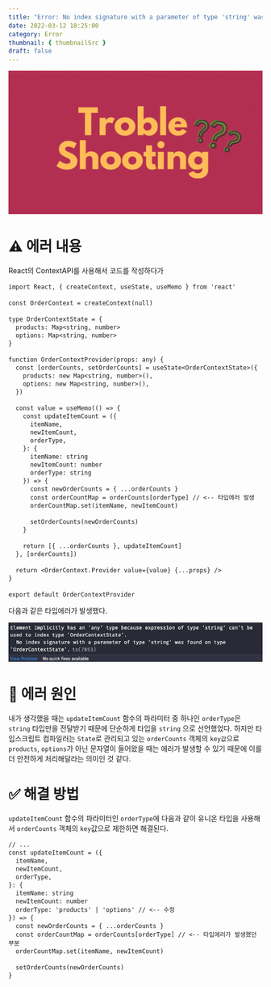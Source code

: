 ```yaml
---
title: "Error: No index signature with a parameter of type 'string' was found on type 'OrderContextState'"
date: 2022-03-12 18:25:00
category: Error
thumbnail: { thumbnailSrc }
draft: false
---
```


![](./images/thumbNail/thumbNail.gif)

# ⚠️ 에러 내용

React의 ContextAPI를 사용해서 코드를 작성하다가

```tsx
import React, { createContext, useState, useMemo } from 'react'

const OrderContext = createContext(null)

type OrderContextState = {
  products: Map<string, number>
  options: Map<string, number>
}

function OrderContextProvider(props: any) {
  const [orderCounts, setOrderCounts] = useState<OrderContextState>({
    products: new Map<string, number>(),
    options: new Map<string, number>(),
  })

  const value = useMemo(() => {
    const updateItemCount = ({
      itemName,
      newItemCount,
      orderType,
    }: {
      itemName: string
      newItemCount: number
      orderType: string
    }) => {
      const newOrderCounts = { ...orderCounts }
      const orderCountMap = orderCounts[orderType] // <-- 타입에러 발생
      orderCountMap.set(itemName, newItemCount)

      setOrderCounts(newOrderCounts)
    }

    return [{ ...orderCounts }, updateItemCount]
  }, [orderCounts])

  return <OrderContext.Provider value={value} {...props} />
}

export default OrderContextProvider
```

다음과 같은 타입에러가 발생했다.

![그림1. No index signature 타입 에러](./images/ts-no-indexsignature-01.png)

# 📌 에러 원인

내가 생각했을 때는 `updateItemCount` 함수의 파라미터 중 하나인 `orderType`은 `string` 타입만을 전달받기 때문에 단순하게 타입을 `string` 으로 선언했었다. 하지만 타입스크립트 컴파일러는 `State`로 관리되고 있는 `orderCounts` 객체의 `key값`으로 `products`, `options`가 아닌 문자열이 들어왔을 때는 에러가 발생할 수 있기 때문에 이를 더 안전하게 처리해달라는 의미인 것 같다.

# ✅ 해결 방법

`updateItemCount` 함수의 파라미터인 `orderType`에 다음과 같이 유니온 타입을 사용해서 `orderCounts` 객체의 `key`값으로 제한하면 해결된다.

```tsx
// ...
const updateItemCount = ({
  itemName,
  newItemCount,
  orderType,
}: {
  itemName: string
  newItemCount: number
  orderType: 'products' | 'options' // <-- 수정
}) => {
  const newOrderCounts = { ...orderCounts }
  const orderCountMap = orderCounts[orderType] // <-- 타입에러가 발생했던 부분
  orderCountMap.set(itemName, newItemCount)

  setOrderCounts(newOrderCounts)
}
```

<br/>
